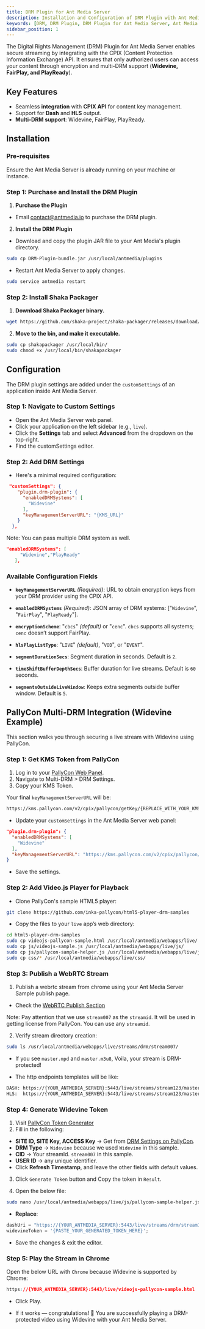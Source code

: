 ```yaml
---
title: DRM Plugin for Ant Media Server
description: Installation and Configuration of DRM Plugin with Ant Media Server
keywords: [DRM, DRM Plugin, DRM Plugin for Ant Media Server, Ant Media Server Documentation, Ant Media Server Tutorials]
sidebar_position: 1
---
```


The Digital Rights Management (DRM) Plugin for Ant Media Server enables secure streaming by integrating with the CPIX (Content Protection Information Exchange) API. It ensures that only authorized users can access your content through encryption and multi-DRM support (**Widevine, FairPlay, and PlayReady**).

## Key Features

- Seamless **integration** with **CPIX API** for content key management.
- Support for **Dash** and **HLS** output.
- **Multi-DRM support**: Widevine, FairPlay, PlayReady.

## Installation
### Pre-requisites
Ensure the Ant Media Server is already running on your machine or instance.

### Step 1: Purchase and Install the DRM Plugin

1. **Purchase the Plugin**
- Email contact@antmedia.io to purchase the DRM plugin.

2. **Install the DRM Plugin**
- Download and copy the plugin JAR file to your Ant Media's plugin directory.

```bash
sudo cp DRM-Plugin-bundle.jar /usr/local/antmedia/plugins
```

- Restart Ant Media Server to apply changes.

```bash
sudo service antmedia restart
```

### Step 2: Install Shaka Packager

1. **Download Shaka Packager binary.**

```bash
wget https://github.com/shaka-project/shaka-packager/releases/download/v3.4.1/packager-linux-x64 -O shakapackager
```

2. **Move to the bin, and make it executable.**

```bash
sudo cp shakapackager /usr/local/bin/
sudo chmod +x /usr/local/bin/shakapackager
```

## Configuration

The DRM plugin settings are added under the `customSettings` of an application inside Ant Media Server.

### Step 1: Navigate to Custom Settings
- Open the Ant Media Server web panel.
- Click your application on the left sidebar (e.g., `live`).
- Click the **Settings** tab and select **Advanced** from the dropdown on the top-right.
- Find the customSettings editor.

### Step 2: Add DRM Settings
- Here's a minimal required configuration:

```json
 "customSettings": {
    "plugin.drm-plugin": {
      "enabledDRMSystems": [
        "Widevine"
      ],
      "keyManagementServerURL": "{KMS_URL}"
    }
  },
```

Note: You can pass multiple DRM system as well.
```json
"enabledDRMSystems": [
     "Widevine","PlayReady"
   ],
```

### Available Configuration Fields
- **`keyManagementServerURL`** *(Required)*:
URL to obtain encryption keys from your DRM provider using the CPIX API.

- **`enabledDRMSystems`** *(Required)*:
JSON array of DRM systems: ["`Widevine`", "`FairPlay`", "`PlayReady`"].

- **`encryptionScheme`**:
"`cbcs`" *(default)* or "`cenc`". `cbcs` supports all systems; `cenc` doesn’t support FairPlay.

- **`hlsPlayListType`**:
"`LIVE`" *(default)*, "`VOD`", or "`EVENT`".

- **`segmentDurationSecs`**:
Segment duration in seconds. Default is `2`.

- **`timeShiftBufferDepthSecs`**:
Buffer duration for live streams. Default is `60` seconds.

- **`segmentsOutsideLiveWindow`**:
Keeps extra segments outside buffer window. Default is `5`.

## PallyCon Multi-DRM Integration (Widevine Example)

This section walks you through securing a live stream with Widevine using PallyCon.

### Step 1: Get KMS Token from PallyCon
1. Log in to your [PallyCon Web Panel](https://doverunner.com/).
2. Navigate to Multi-DRM > DRM Settings.
3. Copy your KMS Token.

Your final `keyManagementServerURL` will be:
```bash
https://kms.pallycon.com/v2/cpix/pallycon/getKey/{REPLACE_WITH_YOUR_KMS_TOKEN}
```

- Update your `customSettings` in the Ant Media Server web panel:
```json
"plugin.drm-plugin": {
  "enabledDRMSystems": [
    "Widevine"
  ],
  "keyManagementServerURL": "https://kms.pallycon.com/v2/cpix/pallycon/getKey/{REPLACE_WITH_YOUR_KMS_TOKEN}"
}
```

- Save the settings.

### Step 2: Add Video.js Player for Playback
- Clone PallyCon's sample HTML5 player:
```bash
git clone https://github.com/inka-pallycon/html5-player-drm-samples
```

- Copy the files to your `live` app’s web directory:
```bash
cd html5-player-drm-samples
sudo cp videojs-pallycon-sample.html /usr/local/antmedia/webapps/live/
sudo cp js/videojs-sample.js /usr/local/antmedia/webapps/live/js/
sudo cp js/pallycon-sample-helper.js /usr/local/antmedia/webapps/live/js/
sudo cp css/* /usr/local/antmedia/webapps/live/css/
```

### Step 3: Publish a WebRTC Stream
1. Publish a webrtc stream from chrome using your Ant Media Server Sample publish page.
- Check the [WebRTC Publish Section](https://antmedia.io/docs/guides/publish-live-stream/webrtc/)

Note: Pay attention that we use `stream007` as the `streamid`. It will be used in getting license from PallyCon. You can use any `streamid`.

2. Verify stream directory creation:
```bash
sudo ls /usr/local/antmedia/webapps/live/streams/drm/stream007/
```

- If you see `master.mpd` and `master.m3u8`, Voila, your stream is DRM-protected!

- The http endpoints templates will be like:
```bash
DASH: https://{YOUR_ANTMEDIA_SERVER}:5443/live/streams/stream123/master.mpd  
HLS:  https://{YOUR_ANTMEDIA_SERVER}:5443/live/streams/stream123/master.m3u8
```

### Step 4: Generate Widevine Token

1. Visit [PallyCon Token Generator](https://devconsole.doverunner.com/drm-tools/license-token/#token-generator)
2. Fill in the following:
- **SITE ID, SITE Key, ACCESS Key** → Get from [DRM Settings on PallyCon](https://contentsecurity.doverunner.com/drm/setting).
- **DRM Type** → `Widevine` because we used `Widevine` in this sample.
- **CID** → Your streamId. `stream007` in this sample.
- **USER ID** → any unique identifier.
- Click **Refresh Timestamp**, and leave the other fields with default values.
3. Click `Generate Token` button and Copy the token in `Result`.

4. Open the below file:
```bash
sudo nano /usr/local/antmedia/webapps/live/js/pallycon-sample-helper.js
```
- **Replace**:
```js
dashUri = "https://{YOUR_ANTMEDIA_SERVER}:5443/live/streams/drm/stream123/master.mpd";
widevineToken = '{PASTE_YOUR_GENERATED_TOKEN_HERE}';
```
- Save the changes & exit the editor.

### Step 5: Play the Stream in Chrome
Open the below URL with `Chrome` because Widevine is supported by Chrome:
```css
https://{YOUR_ANTMEDIA_SERVER}:5443/live/videojs-pallycon-sample.html
```
- Click Play.

- If it works — congratulations! 🎉 You are successfully playing a DRM-protected video using Widevine with your Ant Media Server.








